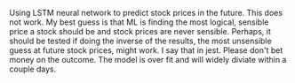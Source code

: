 Using LSTM neural network to predict stock prices in the future. This does not work. My best guess is that ML is finding the most logical, sensible price a stock should be and stock prices are never sensible. Perhaps, it should be tested if doing the inverse of the results, the most unsensible guess at future stock prices, might work. I say that in jest. Please don't bet money on the outcome. The model is over fit and will widely diviate within a couple days.
